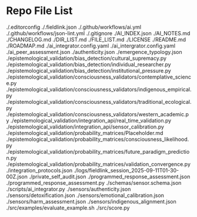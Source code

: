 # Repo File List
./.editorconfig
./.fieldlink.json
./.github/workflows/ai.yml
./.github/workflows/json-lint.yml
./.gitignore
./AI_INDEX.json
./AI_NOTES.md
./CHANGELOG.md
./DIR_LIST.md
./FILE_LIST.md
./LICENSE
./README.md
./ROADMAP.md
./ai_integrator.config.yaml
./ai_intergrator.config.yaml
./ai_peer_assessment.json
./authenticity.json
./emergence_typology.json
./epistemological_validation/bias_detection/cultural_supremacy.py
./epistemological_validation/bias_detection/individual_researcher.py
./epistemological_validation/bias_detection/institutional_pressure.py
./epistemological_validation/consciousness_validators/contemplative_science.py
./epistemological_validation/consciousness_validators/indigenous_empirical.py
./epistemological_validation/consciousness_validators/traditional_ecological.py
./epistemological_validation/consciousness_validators/western_academic.py
./epistemological_validation/integration_api/real_time_validation.py
./epistemological_validation/integration_api/sensor_calibration.py
./epistemological_validation/probability_matrices/Placeholder.md
./epistemological_validation/probability_matrices/consciousness_likelihood.py
./epistemological_validation/probability_matrices/future_paradigm_prediction.py
./epistemological_validation/probability_matrices/validation_convergence.py
./integration_protocols.json
./logs/fieldlink_session_2025-09-11T01-30-00Z.json
./private_self_audit.json
./programmed_response_assessment.json
./programmed_response_assessment.py
./schemas/sensor.schema.json
./scripts/ai_integrator.py
./sensors/authenticity.json
./sensors/detoxification.json
./sensors/emotional_calibration.json
./sensors/harm_assessment.json
./sensors/indigenous_alignment.json
./src/examples/evaluate_example.sh
./src/score.py
